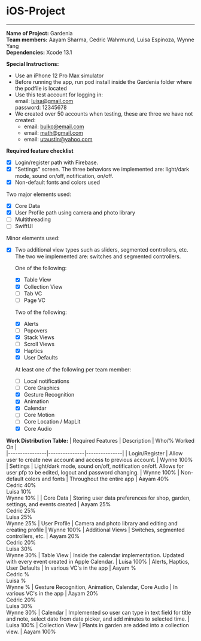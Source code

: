 # iOS-Project
---
**Name of Project:** Gardenia  
**Team members:** Aayam Sharma, Cedric Wahrmund, Luisa Espinoza, Wynne Yang  
**Dependencies:** Xcode 13.1

**Special Instructions:**  
- Use an iPhone 12 Pro Max simulator  
- Before running the app, run pod install inside the Gardenia folder where the podfile is located  
- Use this test account for logging in:  
  email: luisa@gmail.com  
  password: 12345678  
- We created over 50 accounts when testing, these are three we have not created:  
  - email: bulko@email.com
  - email: math@gmail.com
  - email: utaustin@yahoo.com  

**Required feature checklist**  
- [x] Login/register path with Firebase.  
- [x] "Settings" screen. The three behaviors we implemented are: light/dark mode, sound on/off, notification, on/off.
- [x] Non-default fonts and colors used

Two major elements used:  
- [x] Core Data  
- [x] User Profile path using camera and photo library
- [ ] Multithreading
- [ ] SwiftUI

Minor elements used:
- [x] Two additional view types such as sliders, segmented controllers, etc. The two we implemented are: switches and segmented controllers.  

  One of the following: 
  - [x] Table View
  - [x] Collection View
  - [ ] Tab VC
  - [ ] Page VC  
  
  Two of the following:  
  
  - [x] Alerts
  - [ ] Popovers
  - [x] Stack Views
  - [ ] Scroll Views
  - [x] Haptics
  - [x] User Defaults   
  
  At least one of the following per team member:    
  
  - [ ] Local notifications
  - [ ] Core Graphics
  - [x] Gesture Recognition
  - [x] Animation
  - [x] Calendar
  - [ ] Core Motion
  - [ ] Core Location / MapLit
  - [x] Core Audio
  
**Work Distribution Table:**
| Required Features | Description | Who/% Worked On |  
|----------------|---------------|---------------|
| Login/Register | Allow user to create new account and access to previous account. | Wynne 100%
| Settings  | Light/dark mode, sound on/off, notification on/off. Allows for user pfp to be edited, logout and password changing. | Wynne 100%
| Non-default colors and fonts | Throughout the entire app | Aayam 40% <br/> Cedric 40% <br/> Luisa 10% <br/> Wynne 10% |
| Core Data  | Storing user data preferences for shop, garden, settings, and events created | Aayam 25% <br/> Cedric 25% <br/> Luisa 25% <br/> Wynne 25%
| User Profile | Camera and photo library and editing and creating profile | Wynne 100%
| Additional Views | Switches, segmented controllers, etc. | Aayam 20% <br/> Cedric 20% <br/> Luisa 30% <br/> Wynne 30%
| Table View | Inside the calendar implementation. Updated with every event created in Apple Calendar. | Luisa 100%
| Alerts, Haptics, User Defaults | In various VC's in the app | Aayam % <br/> Cedric % <br/> Luisa % <br/> Wynne %
| Gesture Recognition, Animation, Calendar, Core Audio | In various VC's in the app | Aayam 20% <br/> Cedric 20% <br/> Luisa 30% <br/> Wynne 30%
| Calendar | Implemented so user can type in text field for title and note, select date from date picker, and add minutes to selected time. | Luisa 100%
| Collection View | Plants in garden are added into a collection view. | Aayam 100%

 
